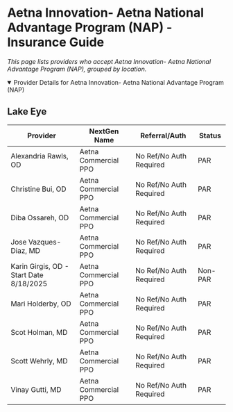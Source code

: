 # Aetna Innovation- Aetna National Advantage Program (NAP) - Insurance Guide

*This page lists providers who accept Aetna Innovation- Aetna National Advantage Program (NAP), grouped by location.*

<details open><summary>Provider Details for Aetna Innovation- Aetna National Advantage Program (NAP)</summary>

## Lake Eye 

| Provider | NextGen Name | Referral/Auth | Status |
|----------|-------------|--------------|--------|
| Alexandria Rawls, OD | Aetna Commercial PPO | No Ref/No Auth Required | PAR |
| Christine Bui, OD | Aetna Commercial PPO | No Ref/No Auth Required | PAR |
| Diba Ossareh, OD | Aetna Commercial PPO | No Ref/No Auth Required | PAR |
| Jose Vazques-Diaz, MD | Aetna Commercial PPO | No Ref/No Auth Required | PAR |
| Karin Girgis, OD - Start Date 8/18/2025 | Aetna Commercial PPO | No Ref/No Auth Required | Non-PAR |
| Mari Holderby, OD | Aetna Commercial PPO | No Ref/No Auth Required | PAR |
| Scot Holman, MD | Aetna Commercial PPO | No Ref/No Auth Required | PAR |
| Scott Wehrly, MD | Aetna Commercial PPO | No Ref/No Auth Required | PAR |
| Vinay Gutti, MD | Aetna Commercial PPO | No Ref/No Auth Required | PAR |

</details>

